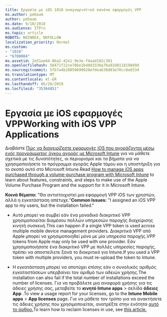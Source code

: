 ```yaml
---
title: Εργασία με iOS 1018 αναγνωριστικό κανόνα εφαρμογές VPP
ms.author: pebaum
author: pebaum
ms.date: 9/10/2018
ms.audience: ITPro
ms.topic: article
ROBOTS: NOINDEX, NOFOLLOW
localization_priority: Normal
ms.custom:
- "1018"
- "6700004"
ms.assetid: 2e51ae64-8ba2-42e1-9e3e-f4aad102c391
ms.openlocfilehash: 58471f22ce78be1b40d3330a76a92d811819849d
ms.sourcegitcommit: 5fb7a4b28859690020efdea630d03e70cc0e6334
ms.translationtype: MT
ms.contentlocale: el-GR
ms.lasthandoff: 06/28/2019
ms.locfileid: "35364851"
---
```

# <a name="working-with-ios-vpp-applications"></a><span data-ttu-id="3473d-102">Εργασία με iOS εφαρμογές VPP</span><span class="sxs-lookup"><span data-stu-id="3473d-102">Working with iOS VPP Applications</span></span>

<span data-ttu-id="3473d-103">Διαβάστε [Πώς να διαχειρίζεστε εφαρμογές iOS που αγοράζονται μέσω ενός προγράμματος όγκου αγοράς με Microsoft Intune](https://docs.microsoft.com/intune/vpp-apps-ios) για να μάθετε σχετικά με τις δυνατότητες, οι περιορισμοί και τα βήματα για να χρησιμοποιήσετε το πρόγραμμα αγοράς Apple τόμου και η υποστήριξη για το σκοπό αυτό στο Microsoft Intune.</span><span class="sxs-lookup"><span data-stu-id="3473d-103">Read [How to manage iOS apps purchased through a volume-purchase program with Microsoft Intune](https://docs.microsoft.com/intune/vpp-apps-ios) to learn about features, constraints, and steps to make use of the Apple Volume Purchase Program and the support for it in Microsoft Intune.</span></span>
  
 <span data-ttu-id="3473d-104">**Κοινά θέματα:** "Θα αντιστοιχιστεί μια εφαρμογή VPP iOS των χρηστών, αλλά η εγκατάσταση απέτυχε."</span><span class="sxs-lookup"><span data-stu-id="3473d-104">**Common Issues:** "I assigned an iOS VPP app to my users, but the installation failed."</span></span>
  
- <span data-ttu-id="3473d-105">Αυτό μπορεί να συμβεί εάν ένα μοναδικό διακριτικό VPP χρησιμοποιείται διαμέσου πολλών υπηρεσιών παροχής διαχείρισης κινητή συσκευή.</span><span class="sxs-lookup"><span data-stu-id="3473d-105">This can happen if a single VPP token is used across multiple mobile device management providers.</span></span> <span data-ttu-id="3473d-106">Διακριτικά VPP από Apple μπορεί να χρησιμοποιηθεί μόνο με μία υπηρεσία παροχής.</span><span class="sxs-lookup"><span data-stu-id="3473d-106">VPP tokens from Apple may only be used with one provider.</span></span> <span data-ttu-id="3473d-107">Εάν χρησιμοποιήσατε ένα διακριτικό VPP με πολλές υπηρεσίες παροχής, πρέπει να αποστείλετε ξανά το διακριτικό για Intune.</span><span class="sxs-lookup"><span data-stu-id="3473d-107">If you used a VPP token with multiple providers, you must re-upload the token to Intune.</span></span>

- <span data-ttu-id="3473d-108">Η εγκατάσταση μπορεί να αποτύχει επίσης εάν ο συνολικός αριθμός εγκαταστάσεων υπερβαίνει τον αριθμό των αδειών χρήσης.</span><span class="sxs-lookup"><span data-stu-id="3473d-108">The installation can also fail if the total number of installations exceed the number of licenses.</span></span> <span data-ttu-id="3473d-109">Για να προβάλετε μια αναφορά χρήσης για τις άδειες χρήσης σας, μεταβείτε το **κινητό Intune apps** \> σελίδα **άδειες App** .</span><span class="sxs-lookup"><span data-stu-id="3473d-109">To view a usage report for your licenses, go to the **Intune Mobile apps** \> **App licenses** page.</span></span> <span data-ttu-id="3473d-110">Για να μάθετε τον τρόπο για να ανακτήσετε τις άδειες χρήσης που χρησιμοποιείται, ανατρέξτε στην ενότητα [αυτό το άρθρο.](https://docs.microsoft.com/intune/vpp-apps-ios#revoking-app-licenses-and-deleting-tokens)</span><span class="sxs-lookup"><span data-stu-id="3473d-110">To learn how to reclaim licenses in use, see [this article.](https://docs.microsoft.com/intune/vpp-apps-ios#revoking-app-licenses-and-deleting-tokens)</span></span>
